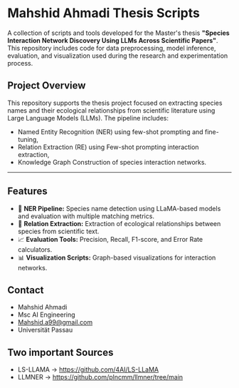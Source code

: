 
# Mahshid Ahmadi Thesis Scripts

A collection of scripts and tools developed for the Master's thesis **"Species Interaction Network Discovery Using LLMs Across Scientific Papers"**. This repository includes code for data preprocessing, model inference, evaluation, and visualization used during the research and experimentation process.


## Project Overview

This repository supports the thesis project focused on extracting species names and their ecological relationships from scientific literature using Large Language Models (LLMs). The pipeline includes:
- Named Entity Recognition (NER) using few-shot prompting and fine-tuning,
- Relation Extraction (RE) using Few-shot prompting interaction extraction,
- Knowledge Graph Construction of species interaction networks.

---

## Features

- 📑 **NER Pipeline:** Species name detection using LLaMA-based models and evaluation with multiple matching metrics.
- 🔗 **Relation Extraction:** Extraction of ecological relationships between species from scientific text.
- 📈 **Evaluation Tools:** Precision, Recall, F1-score, and Error Rate calculators.
- 📊 **Visualization Scripts:** Graph-based visualizations for interaction networks.

## Contact

- Mahshid Ahmadi 
- Msc AI Engineering
- [Mahshid.a99@gmail.com](mailto:Mahshid.a99@gmail.com)
- Universität Passau

## Two important Sources
- LS-LLAMA -> https://github.com/4AI/LS-LLaMA
- LLMNER -> https://github.com/plncmm/llmner/tree/main

